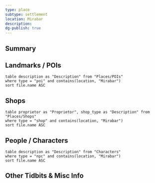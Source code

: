 ```yaml
---
type: place
subtype: settlement
location: Mirabar
description: 
dg-publish: true
---
```

## Summary

## Landmarks / POIs

```dataview
table description as "Description" from "Places/POIs"
where type = "poi" and contains(location, "Mirabar")
sort file.name ASC
```

## Shops
```dataview
table proprietor as "Proprietor", shop_type as "Description" from "Places/Shops"
where type = "shop" and contains(location, "Mirabar")
sort file.name ASC
```

## People / Characters
```dataview
table description as "Description" from "Characters"
where type = "npc" and contains(location, "Mirabar")
sort file.name ASC
```

## Other Tidbits & Misc Info
